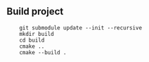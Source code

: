 ## Build project

```
    git submodule update --init --recursive
    mkdir build 
    cd build
    cmake ..
    cmake --build . 
```
